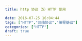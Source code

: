 ```yaml
---
title: http 协议（5）HTTP 使用

date: 2016-07-25 16:04:44
tags: ["HTTP","网络协议","编程基础"]
categories: ["HTTP"]
draft: true
---
```

